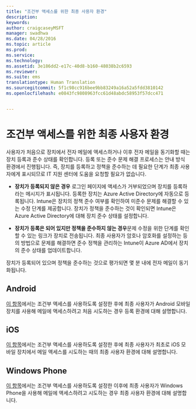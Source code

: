 ```yaml
---
title: "조건부 액세스를 위한 최종 사용자 환경"
description: 
keywords: 
author: craigcaseyMSFT
manager: swadhwa
ms.date: 04/28/2016
ms.topic: article
ms.prod: 
ms.service: 
ms.technology: 
ms.assetid: 3e186dd2-e17c-40d8-b160-48038b2c6593
ms.reviewer: 
ms.suite: ems
translationtype: Human Translation
ms.sourcegitcommit: 5f1c98cc916bee9bb83249a16a52a5fdd3810142
ms.openlocfilehash: e0843fc9808963fcc61d48abdc58953f57dcc471


---
```


# 조건부 액세스를 위한 최종 사용자 환경
사용자가 처음으로 장치에서 전자 메일에 액세스하거나 이후 전자 메일을 동기화할 때는 장치 등록과 준수 상태를 확인합니다. 등록 또는 준수 문제 해결 프로세스는 안내 방식 환경에서 진행됩니다. 즉, 장치를 등록하고 정책을 준수하는 데 필요한 단계가 최종 사용자에게 표시되므로 IT 지원 센터에 도움을 요청할 필요가 없습니다.

-   **장치가 등록되지 않은 경우** 로그인 페이지에 액세스가 거부되었으며 장치를 등록하라는 메시지가 표시됩니다. 등록한 장치는 Azure Active Directory에 자동으로 등록됩니다. Intune은 장치의 정책 준수 여부를 확인하여 미준수 문제를 해결할 수 있는 수정 단계를 제공합니다. 장치가 정책을 준수하는 것이 확인되면 Intune은 Azure Active Directory에 대해 장치 준수 상태를 설정합니다.

-   **장치가 등록은 되어 있지만 정책을 준수하지 않는 경우**문제 수정을 위한 단계를 확인할 수 있는 링크가 장치로 전송됩니다. 최종 사용자가 암호나 암호화를 설정하는 등의 방법으로 문제를 해결하면 준수 정책을 관리하는 Intune이 Azure AD에서 장치의 준수 상태를 업데이트합니다.

장치가 등록되어 있으며 정책을 준수하는 것으로 평가되면 몇 분 내에 전자 메일이 동기화됩니다.

## Android

[이 항목](end-user-experience-conditional-access-android.md)에서는 조건부 액세스를 사용하도록 설정한 후에 최종 사용자가 Android 모바일 장치를 사용해 메일에 액세스하려고 처음 시도하는 경우 등록 환경에 대해 설명합니다.

## iOS

[이 항목](end-user-experience-conditional-access-ios.md)에서는 조건부 액세스를 사용하도록 설정한 후에 최종 사용자가 최초로 iOS 모바일 장치에서 메일 액세스를 시도하는 때의 최종 사용자 환경에 대해 설명합니다.

## Windows Phone

[이 항목](end-user-experience-conditional-access-winphone.md)에서는 조건부 액세스를 사용하도록 설정한 이후에 최종 사용자가 Windows Phone을 사용해 메일에 액세스하려고 시도하는 경우 최종 사용자 환경에 대해 설명합니다.



<!--HONumber=Jun16_HO4-->


